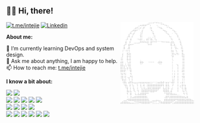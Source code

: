 ## 👋🏻 Hi, there!

<img width="39%" align="right" alt="github.com/intejie" src="./.assets/0_0.svg" />

[![t.me/intejie](https://img.shields.io/badge/Telegram-2CA5E0?style=flat-squeare&logo=telegram&logoColor=white)](https://t.me/intejie)
[![Linkedin](https://img.shields.io/badge/-LinkedIn-blue?style=flat&logo=Linkedin&logoColor=white)](https://www.linkedin.com/in/dmitrypetrovichev/)

**About me:**

🌱 I’m currently learning DevOps and system design.<br />
💬 Ask me about anything, I am happy to help. <br />
📫 How to reach me: [t.me/intejie](https://t.me/intejie)<br />

**I know a bit about:**
<p>
<img width="5%" src="https://skillicons.dev/icons?i=go">
<img width="5%" src="https://skillicons.dev/icons?i=typescript">
<br />
<img width="5%" src="https://skillicons.dev/icons?i=react">
<img width="5%" src="https://skillicons.dev/icons?i=next">
<img width="5%" src="https://skillicons.dev/icons?i=redux">
<img width="5%" src="https://skillicons.dev/icons?i=sass">
<img width="5%" src="https://skillicons.dev/icons?i=tailwind">
<br />
<img width="5%" src="https://skillicons.dev/icons?i=postgres">
<img width="5%" src="https://skillicons.dev/icons?i=mongo">
<img width="5%" src="https://skillicons.dev/icons?i=redis">
<img width="5%" src="https://skillicons.dev/icons?i=sqlite">
<br />
<img width="5%" src="https://skillicons.dev/icons?i=docker">
<img width="5%" src="https://skillicons.dev/icons?i=k8s">
<img width="5%" src="https://skillicons.dev/icons?i=rabbitmq">
<img width="5%" src="https://skillicons.dev/icons?i=kafka">
<img width="5%" src="https://skillicons.dev/icons?i=grafana">
<img width="5%" src="https://skillicons.dev/icons?i=prometheus">
</p>
